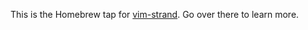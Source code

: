 This is the Homebrew tap for [vim-strand](https://github.com/arzg/vim-strand). Go over there to learn more.
